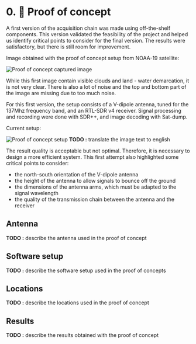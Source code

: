 # 0. 🧪 Proof of concept

A first version of the acquisition chain was made using off-the-shelf components. This version validated the feasibility of the project and helped us identify critical points to consider for the final version. The results were satisfactory, but there is still room for improvement.

Image obtained with the proof of concept setup from NOAA-19 satellite:

![Proof of concept captured image](./images/main/Proof%20of%20concept%20captured%20image.png)

While this first image contain visible clouds and land - water demarcation, it is not very clear. There is also a lot of noise and the top and bottom part of the image are missing due to too much noise.

For this first version, the setup consists of a V-dipole antenna, tuned for the 137Mhz frequency band, and an RTL-SDR v4 receiver. Signal processing and recording were done with SDR++, and image decoding with Sat-dump.

Current setup:

![Proof of concept setup](./images/main/Proof%20of%20concept%20setup.png)
**TODO :** translate the image text to english

The result quality is acceptable but not optimal. Therefore, it is necessary to design a more efficient system. This first attempt also highlighted some critical points to consider:

- the north-south orientation of the V-dipole antenna
- the height of the antenna to allow signals to bounce off the ground
- the dimensions of the antenna arms, which must be adapted to the signal wavelength
- the quality of the transmission chain between the antenna and the receiver

## Antenna

**TODO :** describe the antenna used in the proof of concept

## Software setup

**TODO :** describe the software setup used in the proof of concepts

## Locations

**TODO :** describe the locations used in the proof of concept

## Results

**TODO :** describe the results obtained with the proof of concept